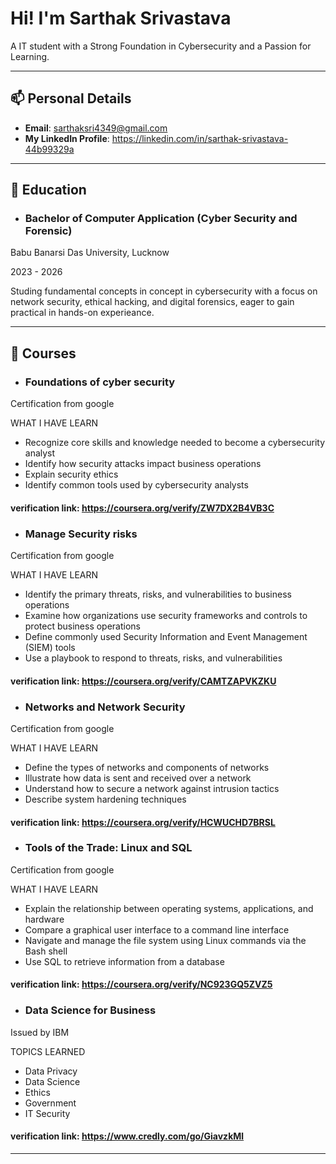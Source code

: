 

# Hi! I'm Sarthak Srivastava

A IT student with a Strong Foundation in Cybersecurity and a Passion for Learning.

---

## 📫 Personal Details

- **Email**: sarthaksri4349@gmail.com
- **My LinkedIn Profile**: https://linkedin.com/in/sarthak-srivastava-44b99329a

---

## 🏫 Education

- ### Bachelor of Computer Application (Cyber Security and Forensic)
Babu Banarsi Das University, Lucknow 

2023 - 2026

Studing fundamental concepts in concept in cybersecurity with a focus on network security, ethical hacking, and digital forensics, eager to gain practical in hands-on experieance.

---

## 📜 Courses

- ### Foundations of cyber security ### 
Certification from google

WHAT I HAVE LEARN
- Recognize core skills and knowledge needed to become a cybersecurity analyst
- Identify how security attacks impact business operations
- Explain security ethics
- Identify common tools used by cybersecurity analysts
#### verification link: https://coursera.org/verify/ZW7DX2B4VB3C ####

- ### Manage Security risks ###
Certification from google

WHAT I HAVE LEARN
- Identify the primary threats, risks, and vulnerabilities to business operations
- Examine how organizations use security frameworks and controls to protect business operations
- Define commonly used Security Information and Event Management (SIEM) tools
- Use a playbook to respond to threats, risks, and vulnerabilities
#### verification link: https://coursera.org/verify/CAMTZAPVKZKU ####

- ### Networks and Network Security ###
Certification from google

WHAT I HAVE LEARN
- Define the types of networks and components of networks
- Illustrate how data is sent and received over a network
- Understand how to secure a network against intrusion tactics
- Describe system hardening techniques
#### verification link: https://coursera.org/verify/HCWUCHD7BRSL ####

- ### Tools of the Trade: Linux and SQL ###
Certification from google

WHAT I HAVE LEARN
- Explain the relationship between operating systems, applications, and hardware
- Compare a graphical user interface to a command line interface
- Navigate and manage the file system using Linux commands via the Bash shell
- Use SQL to retrieve information from a database
#### verification link: https://coursera.org/verify/NC923GQ5ZVZ5 ####

- ### Data Science for Business ###
Issued by IBM

TOPICS LEARNED
- Data Privacy
- Data Science
- Ethics
- Government
- IT Security
#### verification link: https://www.credly.com/go/GiavzkMl ####
---


